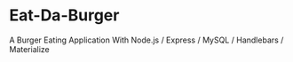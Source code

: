 # Eat-Da-Burger
A Burger Eating Application With Node.js / Express / MySQL / Handlebars / Materialize
